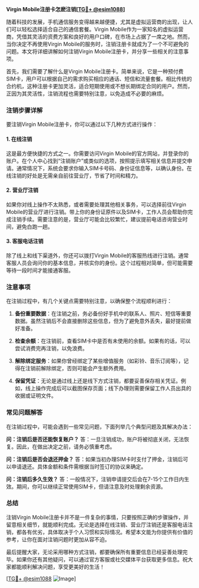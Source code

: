 **Virgin Mobile注册卡怎麽注销[[TG💪+ @esim1088](https://t.me/s/esim1088)]**

随着科技的发展，手机通信服务变得越来越便捷，尤其是虚拟运营商的出现，让人们可以轻松选择适合自己的通信套餐。Virgin Mobile作为一家知名的虚拟运营商，凭借其灵活的资费方案和良好的用户口碑，在市场上占据了一席之地。然而，当你决定不再使用Virgin Mobile的服务时，注销注册卡就成为了一个不可避免的问题。本文将详细讲解如何注销Virgin Mobile注册卡，并分享一些相关的注意事项。

首先，我们需要了解什么是Virgin Mobile注册卡。简单来说，它是一种预付费SIM卡，用户可以根据自己的需求购买相应的通话、短信和流量套餐。相比传统的合约机，这种注册卡更加灵活，适合短期使用或不想长期绑定合同的用户。然而，正因为其灵活性，注销流程也需要特别注意，以免造成不必要的麻烦。

### 注销步骤详解

要注销Virgin Mobile注册卡，你可以通过以下几种方式进行操作：

#### 1. 在线注销
这是最方便快捷的方式之一。你需要访问Virgin Mobile的官方网站，并登录你的账户。在个人中心找到“注销账户”或类似的选项，按照提示填写相关信息并提交申请。通常情况下，系统会要求你输入SIM卡号码、身份证信息等，以确认身份。在线注销的好处是无需亲自前往营业厅，节省了时间和精力。

#### 2. 营业厅注销
如果你对线上操作不太熟悉，或者需要处理其他相关事务，可以选择前往Virgin Mobile的营业厅进行注销。带上你的身份证原件以及SIM卡，工作人员会帮助你完成注销手续。需要注意的是，营业厅可能会比较繁忙，建议提前电话咨询营业时间，避免白跑一趟。

#### 3. 客服电话注销
除了线上和线下渠道外，你还可以拨打Virgin Mobile的客服热线进行注销。通常客服人员会询问你的基本信息，并核实你的身份。这个过程相对简单，但可能需要等待一段时间才能接通客服。

### 注意事项

在注销过程中，有几个关键点需要特别注意，以确保整个流程顺利进行：

1. **备份重要数据**：在注销之前，务必备份好手机中的联系人、照片、短信等重要数据。虽然注销后不会直接删除这些信息，但为了避免意外丢失，最好提前做好准备。

2. **检查余额**：在注销前，查看SIM卡中是否有未使用的余额。如果有的话，可以尝试消费完再注销，以免浪费。

3. **解除绑定服务**：如果你曾经绑定了某些增值服务（如彩铃、音乐订阅等），记得在注销前解除绑定，否则可能会产生额外费用。

4. **保留凭证**：无论是通过线上还是线下方式注销，都要妥善保存相关凭证。例如，线上操作完成后可以截图保存页面；线下办理则需要保留工作人员出具的收据或证明文件。

### 常见问题解答

在注销过程中，可能会遇到一些常见问题，下面列举几个典型问题及其解决办法：

**问：注销后是否还能恢复账户？**
答：一旦注销成功，账户将被彻底关闭，无法恢复。因此，在做出决定之前，请务必慎重考虑。

**问：注销后是否会退还押金？**
答：如果当初办理SIM卡时支付了押金，注销后可以申请退还。具体金额和条件需根据当时签订的协议来确定。

**问：注销后多久生效？**
答：一般情况下，注销申请提交后会在7-15个工作日内生效。期间，你可以继续正常使用SIM卡，但请注意及时处理剩余资源。

### 总结

注销Virgin Mobile注册卡并不是一件复杂的事情，只要按照正确的步骤操作，并留意相关细节，就能顺利完成。无论是选择在线注销、营业厅注销还是客服电话注销，都各有优劣，具体取决于个人习惯和实际情况。希望本文能为你提供有价值的参考，让你在面对注销问题时更加从容不迫。

最后提醒大家，无论采用哪种方式注销，都要确保所有重要信息已经妥善处理完毕。如果你还有其他疑问，可以通过官方客服或社交媒体平台获取更多信息。祝大家都能顺利解决问题，享受更美好的生活！

[[TG💪+ @esim1088](https://t.me/s/esim1088) ![Image](https://i.postimg.cc/4NQfJmqS/Snipaste-2025-05-13-00-14-12.png)]